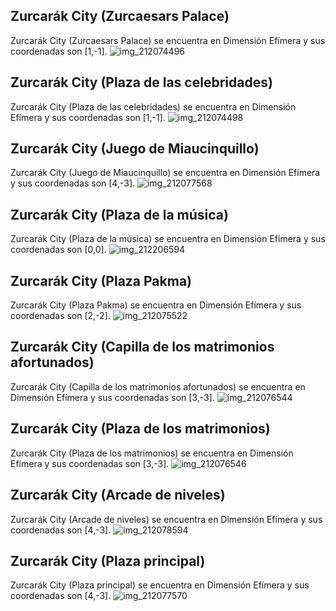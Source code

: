 ## Zurcarák City (Zurcaesars Palace)
Zurcarák City (Zurcaesars Palace) se encuentra en Dimensión Efímera y sus coordenadas son [1,-1].
![img_212074496](https://media.discordapp.net/attachments/1115311447145193482/1115350259648966796/212074496.jpg)

## Zurcarák City (Plaza de las celebridades)
Zurcarák City (Plaza de las celebridades) se encuentra en Dimensión Efímera y sus coordenadas son [1,-1].
![img_212074498](https://media.discordapp.net/attachments/1115311447145193482/1115350261305720852/212074498.jpg)

## Zurcarák City (Juego de Miaucinquillo)
Zurcarák City (Juego de Miaucinquillo) se encuentra en Dimensión Efímera y sus coordenadas son [4,-3].
![img_212077568](https://media.discordapp.net/attachments/1115311447145193482/1115350292683313302/212077568.jpg)

## Zurcarák City (Plaza de la música)
Zurcarák City (Plaza de la música) se encuentra en Dimensión Efímera y sus coordenadas son [0,0].
![img_212206594](https://media.discordapp.net/attachments/1115311447145193482/1115350305538850907/212206594.jpg)

## Zurcarák City (Plaza Pakma)
Zurcarák City (Plaza Pakma) se encuentra en Dimensión Efímera y sus coordenadas son [2,-2].
![img_212075522](https://media.discordapp.net/attachments/1115311447145193482/1115350285435555981/212075522.jpg)

## Zurcarák City (Capilla de los matrimonios afortunados)
Zurcarák City (Capilla de los matrimonios afortunados) se encuentra en Dimensión Efímera y sus coordenadas son [3,-3].
![img_212076544](https://media.discordapp.net/attachments/1115311447145193482/1115350286677049504/212076544.jpg)

## Zurcarák City (Plaza de los matrimonios)
Zurcarák City (Plaza de los matrimonios) se encuentra en Dimensión Efímera y sus coordenadas son [3,-3].
![img_212076546](https://media.discordapp.net/attachments/1115311447145193482/1115350291005575281/212076546.jpg)

## Zurcarák City (Arcade de niveles)
Zurcarák City (Arcade de niveles) se encuentra en Dimensión Efímera y sus coordenadas son [4,-3].
![img_212078594](https://media.discordapp.net/attachments/1115311447145193482/1115350301025767566/212078594.jpg)

## Zurcarák City (Plaza principal)
Zurcarák City (Plaza principal) se encuentra en Dimensión Efímera y sus coordenadas son [4,-3].
![img_212077570](https://media.discordapp.net/attachments/1115311447145193482/1115350296449794078/212077570.jpg)